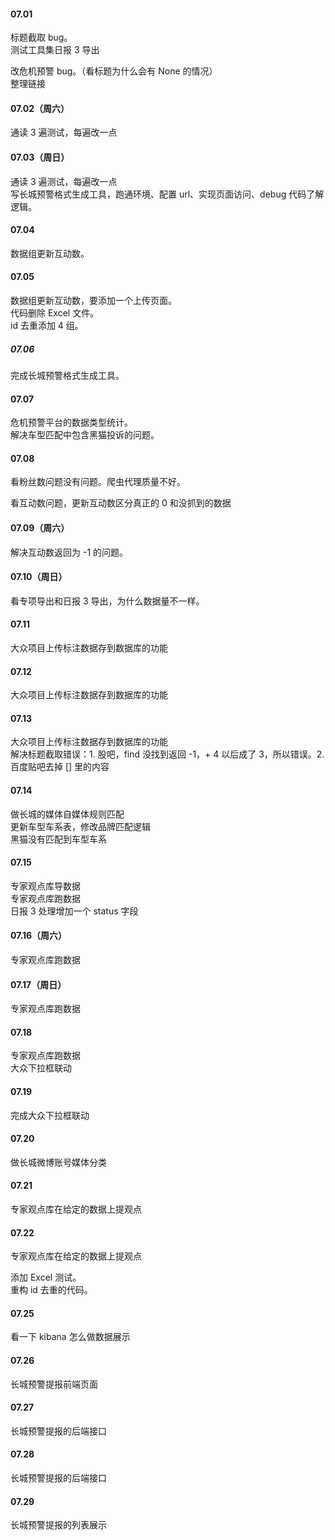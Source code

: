 
#### 07.01  

标题截取 bug。   
测试工具集日报 3 导出   

改危机预警 bug。（看标题为什么会有 None 的情况）   
整理链接   


#### 07.02（周六）   

通读 3 遍测试，每遍改一点    


#### 07.03（周日）

通读 3 遍测试，每遍改一点    
写长城预警格式生成工具，跑通环境、配置 url、实现页面访问、debug 代码了解逻辑。    


#### 07.04 

数据组更新互动数。    


#### 07.05  

数据组更新互动数，要添加一个上传页面。     
代码删除 Excel 文件。    
id 去重添加 4 组。  


##### 07.06  

完成长城预警格式生成工具。   


#### 07.07   

危机预警平台的数据类型统计。   
解决车型匹配中包含黑猫投诉的问题。   


#### 07.08   

看粉丝数问题没有问题。爬虫代理质量不好。    

看互动数问题，更新互动数区分真正的 0 和没抓到的数据       


#### 07.09（周六）

解决互动数返回为 -1 的问题。    


#### 07.10（周日）

看专项导出和日报 3 导出，为什么数据量不一样。   


#### 07.11    

大众项目上传标注数据存到数据库的功能    


#### 07.12   

大众项目上传标注数据存到数据库的功能    


#### 07.13   

大众项目上传标注数据存到数据库的功能    
解决标题截取错误：1. 股吧，find 没找到返回 -1，+ 4 以后成了 3，所以错误。2. 百度贴吧去掉 \[\] 里的内容    


#### 07.14   

做长城的媒体自媒体规则匹配       
更新车型车系表，修改品牌匹配逻辑   
黑猫没有匹配到车型车系    


#### 07.15     

专家观点库导数据   
专家观点库跑数据    
日报 3 处理增加一个 status 字段    


#### 07.16（周六）

专家观点库跑数据    


#### 07.17（周日） 

专家观点库跑数据     


#### 07.18   

专家观点库跑数据    
大众下拉框联动     


#### 07.19   

完成大众下拉框联动   


#### 07.20  

做长城微博账号媒体分类     


#### 07.21  

专家观点库在给定的数据上提观点    


#### 07.22   

专家观点库在给定的数据上提观点    

添加 Excel 测试。   
重构 id 去重的代码。   


#### 07.25   

看一下 kibana 怎么做数据展示    


#### 07.26  

长城预警提报前端页面     


#### 07.27  

长城预警提报的后端接口    


#### 07.28   

长城预警提报的后端接口    


#### 07.29  

长城预警提报的列表展示    



